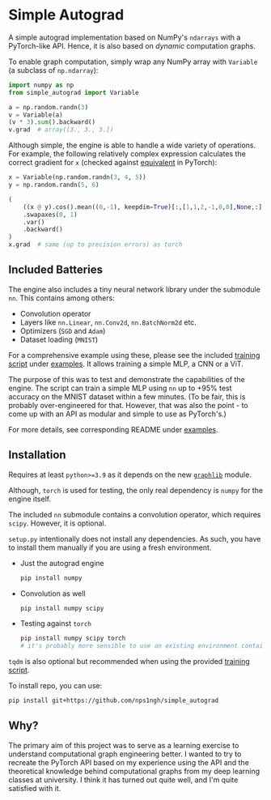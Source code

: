 # Simple Autograd
A simple autograd implementation based on NumPy's 
`ndarrays` with a PyTorch-like API.
Hence, it is also based on *dynamic* computation graphs.

To enable graph computation, simply wrap any NumPy array 
with `Variable` (a subclass of `np.ndarray`):

```python
import numpy as np
from simple_autograd import Variable

a = np.random.randn(3)
v = Variable(a)
(v * 3).sum().backward()
v.grad  # array([3., 3., 3.])
```

Although simple, the engine is able to handle a wide variety
of operations. For example, the following relatively complex
expression calculates the correct gradient for `x` 
(checked against [equivalent](test/test_variable.py) in PyTorch):

```python
x = Variable(np.random.randn(3, 4, 5))
y = np.random.randn(5, 6)

(
    ((x @ y).cos().mean((0,-1), keepdim=True)[:,[1,1,2,-1,0,0],None,:] * y)
    .swapaxes(0, 1)
    .var()
    .backward()
)
x.grad  # same (up to precision errors) as torch
```

## Included Batteries
The engine also includes a tiny neural network library under the submodule
`nn`.
This contains among others:
- Convolution operator
- Layers like `nn.Linear`, `nn.Conv2d`, `nn.BatchNorm2d` etc.
- Optimizers (`SGD` and `Adam`)
- Dataset loading (`MNIST`)

For a comprehensive example using these, please see the included
[training script](examples/train.py) under [examples](examples).
It allows training a simple MLP, a CNN or a ViT.

The purpose of this was to test and demonstrate the capabilities of the engine.
The script can train a simple MLP using `nn` up to +95% test accuracy on the MNIST
dataset within a few minutes.
(To be fair, this is probably over-engineered for that. 
However, that was also the point - to come up with an API as modular and simple to use as PyTorch's.)

For more details, see corresponding README under [examples](examples).




## Installation
Requires at least `python>=3.9` as it depends on the new 
[`graphlib`](https://docs.python.org/3/library/graphlib.html) module.

Although, `torch` is used for testing,
the only real dependency is `numpy` for 
the engine itself.

The included `nn` submodule contains a convolution
operator, which requires `scipy`.
However, it is optional.

`setup.py` intentionally does not install any dependencies.
As such, you have to install them manually if you are using a fresh environment.
- Just the autograd engine
  ```sh
  pip install numpy
  ```
- Convolution as well
  ```sh
  pip install numpy scipy
  ```
- Testing against `torch`
  ```sh
  pip install numpy scipy torch
  # it's probably more sensible to use an existing environment containing torch
  ```

`tqdm` is also optional but recommended when using the provided 
[training script](examples/train.py).


To install repo, you can use:
```sh
pip install git+https://github.com/nps1ngh/simple_autograd
```

## Why?
The primary aim of this project was to serve as a learning exercise to understand
computational graph engineering better.
I wanted to try to recreate the PyTorch API based on my experience using the API
and the theoretical knowledge behind computational graphs from my deep learning 
classes at university.
I think it has turned out quite well, and I'm quite satisfied with it.

